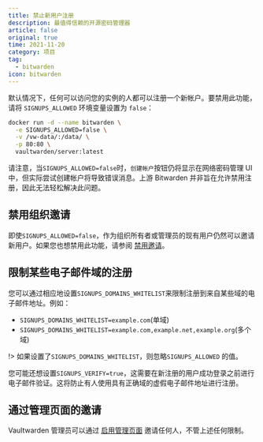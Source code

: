 ```yaml
---
title: 禁止新用户注册
description: 最值得信赖的开源密码管理器 
article: false
original: true
time: 2021-11-20
category: 项目
tag:
  - bitwarden
icon: bitwarden
---
```


默认情况下，任何可以访问您的实例的人都可以注册一个新帐户。要禁用此功能，请将 `SIGNUPS_ALLOWED` 环境变量设置为 `false`：

```sh
docker run -d --name bitwarden \
  -e SIGNUPS_ALLOWED=false \
  -v /vw-data/:/data/ \
  -p 80:80 \
  vaultwarden/server:latest
```

请注意，当`SIGNUPS_ALLOWED=false`时，`创建帐户`按钮仍将显示在网络密码管理 UI 中，但实际尝试创建帐户将导致错误消息。上游 Bitwarden 并非旨在允许禁用注册，因此无法轻松解决此问题。

## 禁用组织邀请

即使`SIGNUPS_ALLOWED=false`，作为组织所有者或管理员的现有用户仍然可以邀请新用户。如果您也想禁用此功能，请参阅 [禁用邀请](Disable-invitations.md)。

## 限制某些电子邮件域的注册

您可以通过相应地设置`SIGNUPS_DOMAINS_WHITELIST`来限制注册到来自某些域的电子邮件地址。例如：

- `SIGNUPS_DOMAINS_WHITELIST=example.com`(单域)
- `SIGNUPS_DOMAINS_WHITELIST=example.com,example.net,example.org`(多个域)

!>  如果设置了`SIGNUPS_DOMAINS_WHITELIST`，则忽略`SIGNUPS_ALLOWED` 的值。

您可能还想设置`SIGNUPS_VERIFY=true`，这需要在新注册的用户成功登录之前进行电子邮件验证。这将防止有人使用具有正确域的虚假电子邮件地址进行注册。

## 通过管理页面的邀请

Vaultwarden 管理员可以通过 [启用管理页面](Enabling-admin-page.md) 邀请任何人，不管上述任何限制。
